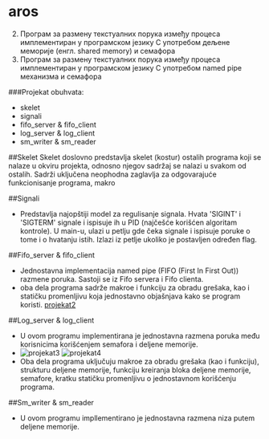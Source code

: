 # aros

2. Програм за размену текстуалних порука између процеса имплементиран у програмском језику C употребом дељене меморијe (енгл. shared memory) и семафора
3. Програм за размену текстуалних порука између процеса имплементиран у програмском језику C употребом named pipe механизма и семафора

###Projekat obuhvata:
- skelet
- signali
- fifo_server & fifo_client
- log_server & log_client
- sm_writer & sm_reader

##Skelet
Skelet doslovno predstavlja skelet (kostur) ostalih programa koji se nalaze u okviru projekta, odnosno njegov sadržaj se nalazi u svakom od ostalih. Sadrži uključena neophodna zaglavlja za odgovarajuće funkcionisanje programa, makro

##Signali
- Predstavlja najopštiji model za regulisanje signala. Hvata 'SIGINT' i 'SIGTERM' signale i ispisuje ih u PID (najčešće korišćen algoritam kontrole). U main-u, ulazi u petlju gde čeka signale i ispisuje poruke o tome i o hvatanju istih. Izlazi iz petlje ukoliko je postavljen određen flag. 

##Fifo_server & fifo_client
- Jednostavna implementacija named pipe (FIFO (First In First Out)) razmene poruka. Sastoji se iz Fifo servera i Fifo clienta.
- oba dela programa sadrže makroe i funkciju za obradu grešaka, kao i statičku promenljivu koja jednostavno objašnjava kako se program koristi.
[projekat2](https://github.com/ancheee/aros/assets/160538389/9bd2b4c7-9ae2-4cab-ace5-06de424ba7c5)



##Log_server & log_client
- U ovom programu implementirana je jednostavna razmena poruka među korisnicima korišćenjem semafora i deljene memorije.
- ![projekat3](https://github.com/ancheee/aros/assets/160538389/fd270ae9-f9fc-4cd5-b299-ff195f5da419)
![projekat4](https://github.com/ancheee/aros/assets/160538389/9b57e30e-4944-4ad1-9b6f-58e379080956)
- Oba dela programa uključuju makroe za obradu grešaka (kao i funkciju), strukturu deljene memorije, funkciju kreiranja bloka deljene memorije, semafore, kratku statičku promenljivu o jednostavnom korišćenju programa.

##Sm_writer & sm_reader
- U ovom programu impllementirano je jednostavna razmena niza putem deljene memorije. 

